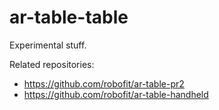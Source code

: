 # ar-table-table
Experimental stuff.

Related repositories:
 - https://github.com/robofit/ar-table-pr2
 - https://github.com/robofit/ar-table-handheld
